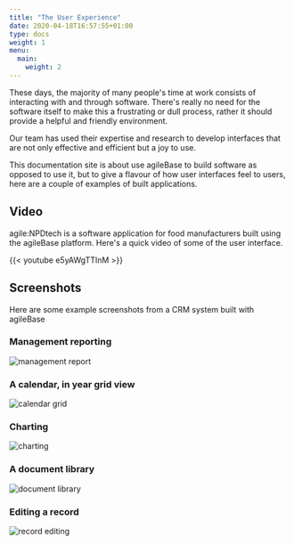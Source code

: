 ```yaml
---
title: "The User Experience"
date: 2020-04-18T16:57:55+01:00
type: docs
weight: 1
menu:
  main:
    weight: 2
---
```

These days, the majority of many people's time at work consists of interacting with and through software. There's really no need for the software itself to make this a frustrating or dull process, rather it should provide a helpful and friendly environment.

Our team has used their expertise and research to develop interfaces that are not only effective and efficient but a joy to use.

This documentation site is about use agileBase to build software as opposed to use it, but to give a flavour of how user interfaces feel to users, here are a couple of examples of built applications.

## Video

agile:NPDtech is a software application for food manufacturers built using the agileBase platform. Here's a quick video of some of the user interface.

{{< youtube e5yAWgTTInM >}}

## Screenshots

Here are some example screenshots from a CRM system built with agileBase

### Management reporting

![management report](/example-management-report.png)

### A calendar, in year grid view

![calendar grid](/example-calendar-grid.png)

### Charting

![charting](/example-charting.png)

### A document library

![document library](/example-document-library.png)

### Editing a record

![record editing](/example-record-editing.png)

